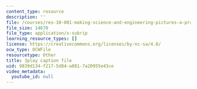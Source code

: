 ```yaml
---
content_type: resource
description: ''
file: /courses/res-10-001-making-science-and-engineering-pictures-a-practical-guide-to-presenting-your-work-spring-2016/9839d134f2175d84a8817a20955e43ce_cnF_eoMHbmQ.vtt
file_size: 14670
file_type: application/x-subrip
learning_resource_types: []
license: https://creativecommons.org/licenses/by-nc-sa/4.0/
ocw_type: OCWFile
resourcetype: Other
title: 3play caption file
uid: 9839d134-f217-5d84-a881-7a20955e43ce
video_metadata:
  youtube_id: null
---
```

